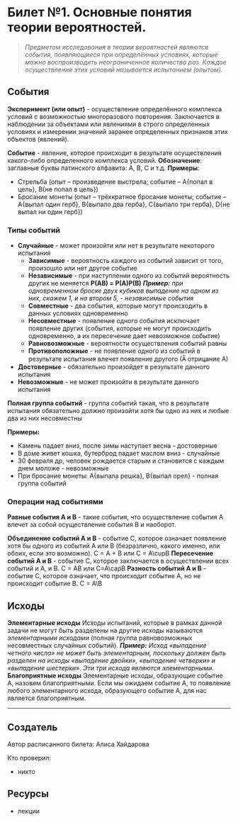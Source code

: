 # Билет №1. Основные понятия теории вероятностей.

> *Предметом исследования в теории вероятностей являются события,  появляющиеся при определённых условиях, которые можно воспроизводить  неограниченное количество раз. Каждое осуществление этих условий  называется испытанием (опытом).*

## События

**Эксперимент (или опыт)** - осуществление определённого комплекса условий с возможностью многоразового повторения. Заключается в наблюдении за объектами или явлениями в строго определенных условиях и измерении значений заранее  определенных признаков этих объектов (явлений).

**Событие** - явление, которое происходит в результате осуществления какого-либо определенного комплекса условий.
**Обозначение**:  заглавные буквы латинского алфавита: A, B, C и т.д.
**Примеры**:
- Стрельба (опыт – произведение выстрела; событие – A{попал в цель}, B{не попал в цель}) 
- Бросание монеты  (опыт – трёхкратное бросание монеты; событие – A{выпал один герб}, B{выпало два герба}, C{выпало три герба}, D{не выпал ни один герб}) 

### Типы событий

- **Случайные** - может произойти или нет в результате некоторого испытания
  - **Зависимые** - вероятность каждого из событий зависит от того, произошло или нет другое событие
  - **Независимые** - при наступлении одного из событий вероятность других не меняется **Р(АВ) = Р(А)Р(В)**
    ***Пример:** при одновременном броске двух кубиков выпадение на одном из них, скажем 1, и на втором 5, - независимые события*
  - **Совместные** - два события, которые могут происходить в данных условиях одновременно
  - **Несовместные** - появление одного события исключает появление других (события, которые не могут происходить одновременно, а их пересечение дает невозможное событие)
  - **Равновозможные** - вероятности осуществления событий равны
  - **Противоположные** - не появление одного из событий в результате испытания влечет появление другого (А̅  отрицание А)
- **Достоверные** - обязательно произойдет в результате данного  испытания
- **Невозможные** - не может произойти в результате данного  испытания

**Полная группа событий** - группа событий такая, что в результате испытания обязательно должно произойти хотя бы одно из них и любые два из них несовместны

**Примеры:**
- Камень падает вниз, после зимы наступает весна - достоверные
- В доме живет кошка, бутерброд падает маслом вниз - случайные
- 30 февраля др, человек рождается старым и становится  с каждым днем моложе - невозможные
- При бросание монеты: A{выпала решка}, B{выпал орел} - полная группа событий

### Операции над событиями

**Равные события A и B** - такие события, что осуществление события A влечет за собой осуществление события В и наоборот.

**Объединение событий A и B** - событие С, которое означает появление хотя бы одного из событий А или В (безразлично, какого именно, или обоих, если это возможно). С = А + В или С = А\cupВ
**Пересечение событий A и B** - событие  С, которое заключается в осуществлении всех событий и А, и В. С = АВ или  С=А\capВ
**Разность событий A и B** - событие С, которое означает, что  происходит событие А, но не происходит событие В. С = А\В

## Исходы
**Элементарные исходы**
Исходы испытаний, которые в рамках данной задачи не могут быть разделены на другие исходы называются *элементарными исходами* (полная  группа равновозможных несовместных случайных событий).
***Пример:**  Исход «выпадение четного числа» не может быть элементарным, поскольку  должен быть разделен на исходы «выпадение двойки», «выпадение четверки»  и «выпадение шестерки». Эти три исхода являются элементарными.*
**Благоприятные исходы**
Элементарные исходы, образующие событие А, назовем благоприятными. Если мы ожидаем событие А, то появление любого элементарного исхода, образующего событие А, для нас является благоприятным. 

---
## Создатель

Автор расписанного билета: Алиса Хайдарова

Кто проверил:
- никто

## Ресурсы
- лекции
